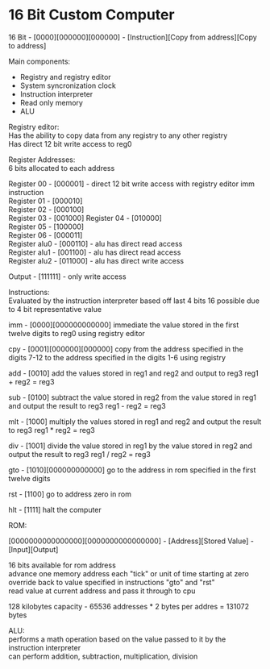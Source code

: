 # 16 Bit Custom Computer

16 Bit - [0000][000000][000000] - [Instruction][Copy from address][Copy to address]

Main components:
 - Registry and registry editor
 - System syncronization clock
 - Instruction interpreter
 - Read only memory 
 - ALU

Registry editor:  
Has the ability to copy data from any registry to any other registry   
Has direct 12 bit write access to reg0  

Register Addresses:  
6 bits allocated to each address

Register 00 - [000001] - direct 12 bit write access with registry editor imm instruction  
Register 01 - [000010]  
Register 02 - [000100]  
Register 03 - [001000] 
Register 04 - [010000]  
Register 05 - [100000]  
Register 06 - [000011]  
Register alu0 - [000110] - alu has direct read access   
Register alu1 - [001100] - alu has direct read access  
Register alu2 - [011000] - alu has direct write access   

Output - [111111] - only write access  

Instructions:  
Evaluated by the instruction interpreter based off last 4 bits
16 possible due to 4 bit representative value

imm - [0000][000000000000]
immediate the value stored in the first twelve digits to reg0 using registry editor

cpy - [0001][000000][000000]
copy from the address specified in the digits 7-12 to the address specified in the digits 1-6 using registry

add - [0010]
add the values stored in reg1 and reg2 and output to reg3
reg1 + reg2 = reg3

sub - [0100]
subtract the value stored in reg2 from the value stored in reg1 and output the result to reg3
reg1 - reg2 = reg3

mlt - [1000]
multiply the values stored in reg1 and reg2 and output the result to reg3
reg1 * reg2 = reg3

div - [1001]
divide the value stored in reg1 by the value stored in reg2 and output the result to reg3
reg1 / reg2 = reg3

gto - [1010][000000000000]
go to the address in rom specified in the first twelve digits

rst - [1100]
go to address zero in rom

hlt - [1111]
halt the computer

ROM:  

[0000000000000000][0000000000000000] - [Address][Stored Value] - [Input][Output] 

16 bits available for rom address  
advance one memory address each "tick" or unit of time starting at zero   
override back to value specified in instructions "gto" and "rst"   
read value at current address and pass it through to cpu   

128 kilobytes capacity - 65536 addresses * 2 bytes per addres =  131072 bytes   

ALU:  
performs a math operation based on the value passed to it by the instruction interpreter   
can perform addition, subtraction, multiplication, division
